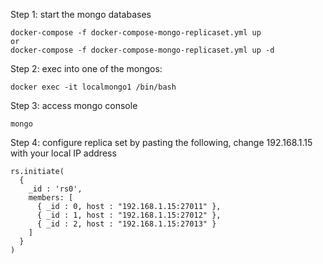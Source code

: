  Step 1: start the mongo databases
 
 ```
 docker-compose -f docker-compose-mongo-replicaset.yml up
 or
 docker-compose -f docker-compose-mongo-replicaset.yml up -d
 ```
 
 Step 2: exec into one of the mongos:
 
 ```
 docker exec -it localmongo1 /bin/bash
 ```
 
 Step 3: access mongo console
 
 ```
 mongo
 ```
 
 Step 4: configure replica set by pasting the following, 
 change 192.168.1.15 with your local IP address
 
 ```
 rs.initiate(
   {
     _id : 'rs0',
     members: [
       { _id : 0, host : "192.168.1.15:27011" },
       { _id : 1, host : "192.168.1.15:27012" },
       { _id : 2, host : "192.168.1.15:27013" }
     ]
   }
 )
 ```